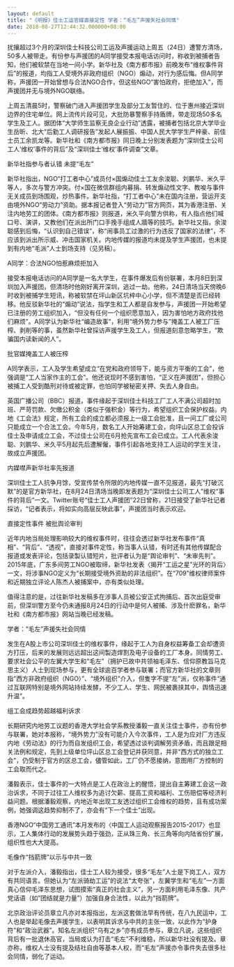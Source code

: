 ```yaml
---
layout: default
title: "《明报》佳士工运官媒直接定性 学者：“毛左”声援失社会同情"
date: 2018-08-27T12:44:32.000000+08:00
---
```


扰攘超过3个月的深圳佳士科技公司工运及声援运动上周五（24日）遭警方清场，50多人被带走。有份参与声援团的A同学接受本报电话访问时，称收到被捕者告知，他们被软禁在当地一间小学。新华社及《南方都市报》前晚发布“维权事件背后”的报道，均指工人受境外非政府组织（NGO）煽动，对行为感后悔。但A同学称，声援团一开始曾想与合法NGO合作，但这些NGO“害怕政府，拒绝加入”，而声援团并无与境外NGO联络。

上周五清晨5时，警察破门进入声援团学生及部分工友暂住的、位于惠州接近深圳边界的住宅单位。网上流传片段可见，大批防暴警察手持盾牌，带走现场50多名学生及工人。据团体“大学师生监察无良企业行动”透露，被捕者包括北京大学毕业生岳昕、北大“后勤工人调研报告”发起人展振振、中国人民大学学生严梓豪、前佳士员工余凯龙等。新华社和《南方都市报》同日晚上分别发表题为“深圳佳士公司工人‘维权’事件的背后”及“深圳佳士‘维权’事件调查”文章。

新华社指参与者认错 未提“毛左”

新华社指出，NGO“打工者中心”成员付×国煽动佳士工友余浚聪、刘鹏华、米久平等人，多次与警方冲突。付×国在微信群组内募捐、转发煽动性文字、教唆与事件无关成员到场围观，炒热事件。新华社指，“打工者中心”未在国内注册，营运开支由境外NGO“劳动力”资助。据本报记者登入“劳动力”官方网页，其为香港注册、关注内地劳工的团体。《南方都市报》则报道，米久平向警方供称，有人指点他们喊口号、演讲，又教他们在派出所门口手挽手组成人牆等的技巧。新华社又指，余浚聪感到后悔，“认识到自己错误”，称“闹事员工过激的行为违反了国家的法律”，不应该到派出所示威、冲击国家机关。内地传媒的报道均未提及学生声援团，也未提到有内地“毛派”人士到场支持（见另稿）。

A同学：合法NGO怕惹麻烦拒加入

接受本报电话访问的A同学是一名大学生，在事件爆发后有份联署，本月8日到深圳加入声援团，但清场时他刚好离开深圳，逃过一劫。他称，24日清场当天傍晚6时收到被捕学生短讯，称被软禁在坪山新区坑梓中心小学，但不清楚是否已经转移。他反驳新华社的“煽动”说法，指学生和工人都是自发参与，声援团一开始希望已注册的劳工组织加入，“但没有任何一个组织愿意加入，因为害怕地方政府找他们麻烦”。A同学认为新华社“编造故事”，利用“境外势力参与”掩盖工人被工厂压榨、剥削等的事，虽然新华社曾採访声援学生及工人，但报道刻意忽略学生，“欺骗国内读新闻的人”。

批官媒掩盖工人被压榨

A同学表示，工人及学生希望成立“在党和政府领导下，能与资方平衡的工会”，他强调是“工人当家作主的工会”。他还说现时不感到害怕，“正义在声援团”，但担心被捕工人受到酷刑对待或被定罪，也怕同学被秘密关押、失去人身自由。

英国广播公司（BBC）报道，事件缘起于深圳佳士科技工厂工人不满公司超时加班、严苛罚款、欠缴公积金（类似于强积金）等行为，希望组织工会保护权益。内地《工会法》规定，所有工会的成立都必须报上一级工会批准，且一间工厂或公司只能成立一个合法工会。今年5月，数名工人开始筹建工会，向坪山区总工会投诉佳士及申请成立工会，不过佳士公司在6月抢先宣布工会已成立。工人代表余浚聪、刘鹏华、米久平5月起先后遭解僱，事件引起各地支持工人运动的学生关注，故成立声援团。

内媒噤声新华社率先报道

深圳佳士工人抗争月馀，受宣传禁令所限的内地传媒一直不见报道，最先“打破沉默”的是官方新华社，在8月24日清场当晚即发表题为“深圳佳士公司工人”维权“事件的背后”一文。Twitter账号“佳士工人声援团”22日曾称，21日接受了新华社记者採访，“记者表示，将如实向高层反映此事”，声援团当时表示欢迎。

直接定性事件 被批舆论审判

近年内地当局处理影响较大的维权事件时，往往会透过新华社发布事件“真相”、“背后”、“透视”，直接对事件定性，称当事人认错，有时还有其他传媒配合报道或发表评论，包括录製认错短片，批评者认为是“舆论审判”、“未审先判”。2015年底，广东多间劳工NGO被取缔，新华社发表〈揭开“工运之星”光环的背后〉一文，将涉事NGO定义为“长期接受境外资助的非法组织”。在“709”维权律师案件和近期独立评论人陈杰人被捕案中，亦有类似处理。

值得注意的是，过往新华社发稿多在涉事人员被公安正式拘捕后、首次出庭受审前，但深圳警方至今仍未通报8月24日的行动中是何人被捕、涉及什麽罪名，新华社和《南方都市报》网站当晚已经发稿。

学者：“毛左”声援失社会同情

发生在A股上市公司深圳佳士的维权事件，缘起于工人为自身权益筹备工会却遭资方打压，后来的发展则远远超出这间製造焊割及电子设备的工厂本身。同情劳工、要求社会公平的左翼大学生和“毛左”（拥护已故中共领袖毛泽东、信仰原教旨马克思主义）人士到现场参与，更有全球逾百学者参与联署；而官方新华社的文章则指“西方非政府组织（NGO）”、“境外组织”介入，但隻字不提“左”派，仅称事件“通过互联网特别是境外网站持续发酵，不少工人、学生、网民被裹挟其中，舆情迅速升温”。

组工会成趋势超越福利诉求

长期研究内地劳工议题的香港大学社会学系教授潘毅一直关注佳士事件，亦有份参与联署，她对本报称，“境外势力”没有可能介入今次事件，工人是为应对厂方违反内地《劳动法》的行为而自发组织工会，希望透过谈判调解劳资矛盾，而且跟足相关法例和规定，先到上级单位坪山区总工会登记并获同意，并非“西方式的独立工会”，仍受制于官方的区总工会，儘管如此，工厂仍不愿接纳，意图用厂方控制的工会取而代之。

潘毅表示，佳士事件的一大特点是工人在政治上的醒悟，提出自主筹建工会这一政治诉求，不同于过往工人维权多为追讨欠薪、提高工资和福利、工伤赔偿等经济利益问题。根据潘毅观察，内地近年出现工友透过组织工会维权的趋势，且有成功案例，她强调这趋势抑制不了，亦会有“下一个佳士”出现。

香港NGO“中国劳工通讯”本月发布的〈中国工人运动观察报告2015-2017〉也显示，工人集体行动的发展势头趋于强劲，正从珠三角、长三角等向内陆省份扩展，组织性也大大提高。

毛像作“挡箭牌”以示与中共一致

对于左派介入，潘毅指出，佳士工人较为接受，很多“毛左”人士是下岗工人，双方有共同语言。但她认为“左派骑劫工运”的说法“太夸张”，左翼学生和“毛左”一方面真心信仰毛泽东思想，试图摸索“真正的社会主义”，另一方面利用毛泽东像、共产党话语（如“团结就是力量”）加强自身合法性，以此为“挡箭牌”。

北京政治评论员章立凡亦对本报指出，左派这套做法早有传统，在八九民运中，工人也是举起毛像去声援学生，以表明其诉求与中共的主张一致，以此作为“护身符”和“政治武器”。知名左派组织“乌有之乡”亦有成员参与，章立凡说，这些组织背后有一批退休高官，当局或认为打击“毛左”不利维稳，所以新华社没有提及。章亦称，维权人士没有提及结社自由等基本人权，而“毛左”声援亦令事件失去很多社会同情，弱化了运动。

